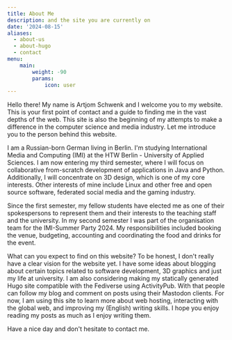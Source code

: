 ```yaml
---
title: About Me
description: and the site you are currently on
date: '2024-08-15'
aliases:
  - about-us
  - about-hugo
  - contact
menu:
    main: 
        weight: -90
        params:
            icon: user
---
```

Hello there! My name is Artjom Schwenk and I welcome you to my website. This is your first point of contact and a guide to finding me in the vast depths of the web. This site is also the beginning of my attempts to make a difference in the computer science and media industry. Let me introduce you to the person behind this website.

I am a Russian-born German living in Berlin. I'm studying International Media and Computing (IMI) at the HTW Berlin - University of Applied Sciences. I am now entering my third semester, where I will focus on collaborative from-scratch development of applications in Java and Python. Additionally, I will concentrate on 3D design, which is one of my core interests. Other interests of mine include Linux and other free and open source software, federated social media and the gaming industry. 

Since the first semester, my fellow students have elected me as one of their spokespersons to represent them and their interests to the teaching staff and the university. In my second semester I was part of the organisation team for the IMI-Summer Party 2024. My responsibilities included booking the venue, budgeting, accounting and coordinating the food and drinks for the event.

What can you expect to find on this website? To be honest, I don't really have a clear vision for the website yet. I have some ideas about blogging about certain topics related to software development, 3D graphics and just my life at university. I am also considering making my statically generated Hugo site compatible with the Fediverse using ActivityPub. With that people can follow my blog and comment on posts using their Mastodon clients. For now, I am using this site to learn more about web hosting, interacting with the global web, and improving my (English) writing skills. I hope you enjoy reading my posts as much as I enjoy writing them. 

Have a nice day and don't hesitate to contact me.
